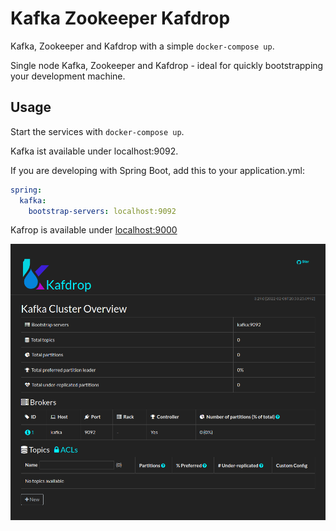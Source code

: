 # Kafka Zookeeper Kafdrop
Kafka, Zookeeper and Kafdrop with a simple `docker-compose up`.

Single node Kafka, Zookeeper and Kafdrop - ideal for quickly bootstrapping your development machine.

## Usage
Start the services with `docker-compose up`.

Kafka ist available under localhost:9092. 

If you are developing with Spring Boot, add this to your application.yml:
```yaml
spring:
  kafka:
    bootstrap-servers: localhost:9092
```

Kafrop is available under [localhost:9000](http://localhost:9000)

![Kafdrop](Kafdrop.png)
